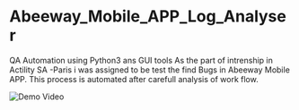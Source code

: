 # Abeeway_Mobile_APP_Log_Analyser
QA Automation using Python3 ans GUI tools
As the part of intrenship in Actility SA -Paris i was assigned to be test the find Bugs in Abeeway Mobile APP. This process is automated after carefull analysis of work flow. 
 
![Demo Video](https://youtu.be/m4IOK6mXTiQ)
